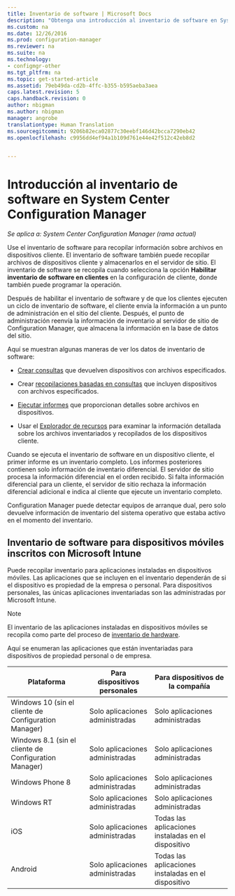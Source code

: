 ```yaml
---
title: Inventario de software | Microsoft Docs
description: "Obtenga una introducción al inventario de software en System Center Configuration Manager."
ms.custom: na
ms.date: 12/26/2016
ms.prod: configuration-manager
ms.reviewer: na
ms.suite: na
ms.technology:
- configmgr-other
ms.tgt_pltfrm: na
ms.topic: get-started-article
ms.assetid: 79eb49da-cd2b-4ffc-b355-b595aeba3aea
caps.latest.revision: 5
caps.handback.revision: 0
author: nbigman
ms.author: nbigman
manager: angrobe
translationtype: Human Translation
ms.sourcegitcommit: 9206b82eca02877c30eebf146d42bcca7290eb42
ms.openlocfilehash: c9956dd4ef94a1b109d761e44e42f512c42eb8d2


---
```

# <a name="introduction-to-software-inventory-in-system-center-configuration-manager"></a>Introducción al inventario de software en System Center Configuration Manager

*Se aplica a: System Center Configuration Manager (rama actual)*

Use el inventario de software para recopilar información sobre archivos en dispositivos cliente. El inventario de software también puede recopilar archivos de dispositivos cliente y almacenarlos en el servidor de sitio. El inventario de software se recopila cuando selecciona la opción **Habilitar inventario de software en clientes** en la configuración de cliente, donde también puede programar la operación.  

Después de habilitar el inventario de software y de que los clientes ejecuten un ciclo de inventario de software, el cliente envía la información a un punto de administración en el sitio del cliente. Después, el punto de administración reenvía la información de inventario al servidor de sitio de Configuration Manager, que almacena la información en la base de datos del sitio.   

 Aquí se muestran algunas maneras de ver los datos de inventario de software:  

-   [Crear consultas](../../../../core/servers/manage/queries-technical-reference.md) que devuelven dispositivos con archivos especificados.   

-   Crear [recopilaciones basadas en consultas](../../../../core/clients/manage/collections/introduction-to-collections.md) que incluyen dispositivos con archivos especificados.   

-   [Ejecutar informes](../../../../core/servers/manage/reporting.md) que proporcionan detalles sobre archivos en dispositivos. 

-   Usar el [Explorador de recursos](../../../../core/clients/manage/inventory/use-resource-explorer-to-view-software-inventory.md) para examinar la información detallada sobre los archivos inventariados y recopilados de los dispositivos cliente.   

 Cuando se ejecuta el inventario de software en un dispositivo cliente, el primer informe es un inventario completo. Los informes posteriores contienen solo información de inventario diferencial. El servidor de sitio procesa la información diferencial en el orden recibido. Si falta información diferencial para un cliente, el servidor de sitio rechaza la información diferencial adicional e indica al cliente que ejecute un inventario completo.  

 Configuration Manager puede detectar equipos de arranque dual, pero solo devuelve información de inventario del sistema operativo que estaba activo en el momento del inventario.  

## <a name="software-inventory-for-mobile-devices-enrolled-with-microsoft-intune"></a>Inventario de software para dispositivos móviles inscritos con Microsoft Intune  
 Puede recopilar inventario para aplicaciones instaladas en dispositivos móviles. Las aplicaciones que se incluyen en el inventario dependerán de si el dispositivo es propiedad de la empresa o personal. Para dispositivos personales, las únicas aplicaciones inventariadas son las administradas por Microsoft Intune.  

> [!NOTE]  
>  El inventario de las aplicaciones instaladas en dispositivos móviles se recopila como parte del proceso de [inventario de hardware](../../../../core/clients/manage/inventory/mobile-device-hardware-inventory-hybrid.md).  

 Aquí se enumeran las aplicaciones que están inventariadas para dispositivos de propiedad personal o de empresa.  

|Plataforma|Para dispositivos personales|Para dispositivos de la compañía|  
|--------------|---------------------------------|--------------------------------|  
|Windows 10 (sin el cliente de Configuration Manager)|Solo aplicaciones administradas|Solo aplicaciones administradas| 
|Windows 8.1 (sin el cliente de Configuration Manager)|Solo aplicaciones administradas|Solo aplicaciones administradas|  
|Windows Phone 8|Solo aplicaciones administradas|Solo aplicaciones administradas|  
|Windows RT|Solo aplicaciones administradas|Solo aplicaciones administradas|  
|iOS|Solo aplicaciones administradas|Todas las aplicaciones instaladas en el dispositivo|  
|Android|Solo aplicaciones administradas|Todas las aplicaciones instaladas en el dispositivo|  





<!--HONumber=Dec16_HO5-->


